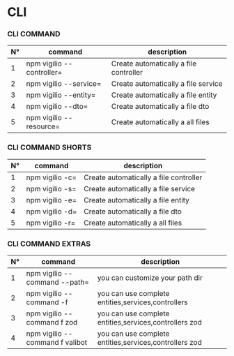# CLI

### CLI COMMAND

| N°  | command                   | description                            |
| --- | ------------------------- | -------------------------------------- |
| 1   | npm vigilio --controller= | Create automatically a file controller |
| 2   | npm vigilio --service=    | Create automatically a file service    |
| 3   | npm vigilio --entity=     | Create automatically a file entity     |
| 4   | npm vigilio --dto=        | Create automatically a file dto        |
| 5   | npm vigilio --resource=   | Create automatically a all files       |

### CLI COMMAND SHORTS

| N°  | command         | description                            |
| --- | --------------- | -------------------------------------- |
| 1   | npm vigilio -c= | Create automatically a file controller |
| 2   | npm vigilio -s= | Create automatically a file service    |
| 3   | npm vigilio -e= | Create automatically a file entity     |
| 4   | npm vigilio -d= | Create automatically a file dto        |
| 5   | npm vigilio -r= | Create automatically a all files       |

### CLI COMMAND EXTRAS

| N°  | command                       | description                                                |
| --- | ----------------------------- | ---------------------------------------------------------- |
| 1   | npm vigilio --command --path= | you can customize your path dir                            |
| 2   | npm vigilio --command -f      | you can use complete entities,services,controllers         |
| 3   | npm vigilio --command f  zod     | you can use complete entities,services,controllers zod |
| 4  | npm vigilio --command f  valibot     | you can use complete entities,services,controllers zod |
